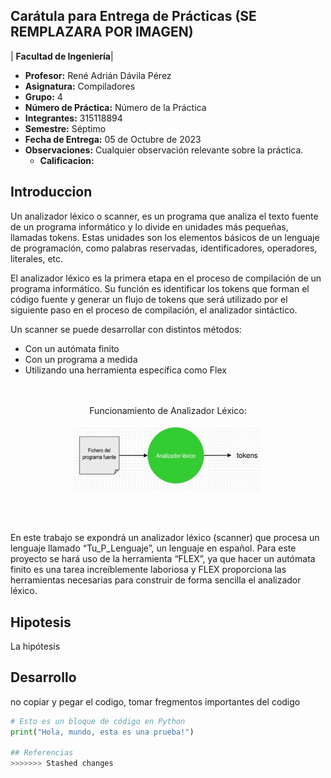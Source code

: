 ## Carátula para Entrega de Prácticas   (SE REMPLAZARA POR IMAGEN)           

| **Facultad de Ingeniería**|


- **Profesor:** René Adrián Dávila Pérez
- **Asignatura:** Compiladores
- **Grupo:** 4
- **Número de Práctica:** Número de la Práctica
- **Integrantes:** 315118894
- **Semestre:** Séptimo
- **Fecha de Entrega:** 05 de Octubre de 2023
- **Observaciones:** Cualquier observación relevante sobre la práctica.
    - **Calificacion:**

## Introduccion

Un analizador léxico o scanner, es un programa que analiza el texto fuente de un programa informático y lo divide en unidades más pequeñas, llamadas tokens. Estas unidades son los elementos básicos de un lenguaje de programación, como palabras reservadas, identificadores, operadores, literales, etc.

El analizador léxico es la primera etapa en el proceso de compilación de un programa informático. Su función es identificar los tokens que forman el código fuente y generar un flujo de tokens que será utilizado por el siguiente paso en el proceso de compilación, el analizador sintáctico.

 
Un scanner se puede desarrollar con distintos métodos:
-	Con un autómata finito
-	Con un programa a medida
-	Utilizando una herramienta específica como Flex

<div align="center">
<br>
<br>
Funcionamiento de Analizador Léxico:
<p align="center">
  <img src="ALFuncionamiento.jpg" alt="Bob" width="300"/>
</p>
<br>
<br>
</div>

En este trabajo se expondrá un analizador léxico (scanner) que procesa un lenguaje llamado “Tu_P_Lenguaje”, un lenguaje en español. Para este proyecto se hará uso de la herramienta “FLEX”, ya que hacer un autómata finito es una tarea increíblemente laboriosa y FLEX proporciona las herramientas necesarias para construir de forma sencilla el analizador léxico. 



## Hipotesis

La hipótesis

## Desarrollo
no copiar y pegar el codigo, tomar fregmentos importantes del codigo

```python
# Esto es un bloque de código en Python
print("Hola, mundo, esta es una prueba!")

## Referencias
>>>>>>> Stashed changes
